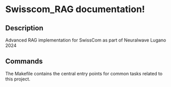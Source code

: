 # Swisscom_RAG documentation!

## Description

Advanced RAG implementation for SwissCom as part of Neuralwave Lugano 2024

## Commands

The Makefile contains the central entry points for common tasks related to this project.

